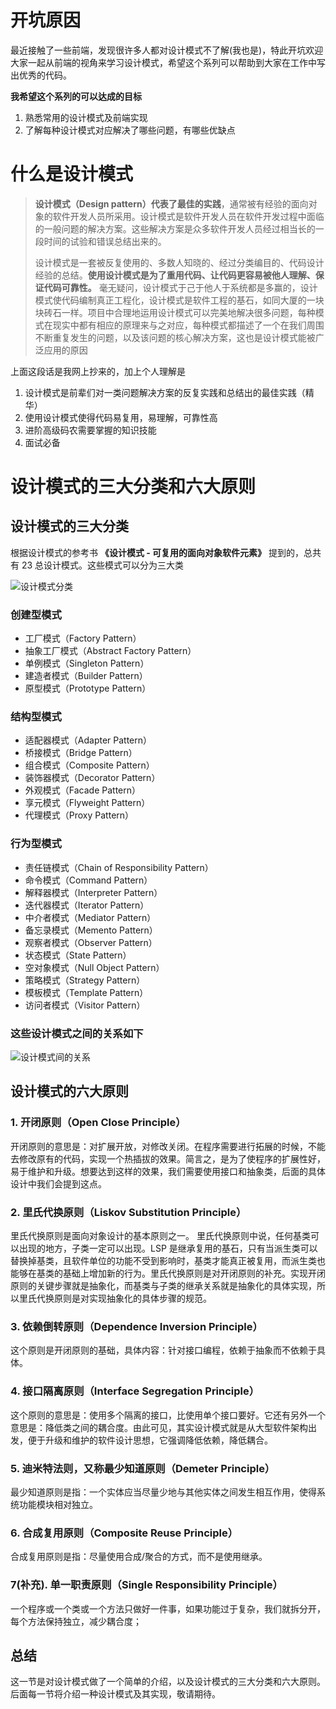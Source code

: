 # 开坑原因

最近接触了一些前端，发现很许多人都对设计模式不了解(我也是)，特此开坑欢迎大家一起从前端的视角来学习设计模式，希望这个系列可以帮助到大家在工作中写出优秀的代码。

**我希望这个系列的可以达成的目标**

1. 熟悉常用的设计模式及前端实现
2. 了解每种设计模式对应解决了哪些问题，有哪些优缺点

# 什么是设计模式

> **设计模式（Design pattern）代表了最佳的实践**，通常被有经验的面向对象的软件开发人员所采用。设计模式是软件开发人员在软件开发过程中面临的一般问题的解决方案。这些解决方案是众多软件开发人员经过相当长的一段时间的试验和错误总结出来的。
>
> 设计模式是一套被反复使用的、多数人知晓的、经过分类编目的、代码设计经验的总结。**使用设计模式是为了重用代码、让代码更容易被他人理解、保证代码可靠性。** 毫无疑问，设计模式于己于他人于系统都是多赢的，设计模式使代码编制真正工程化，设计模式是软件工程的基石，如同大厦的一块块砖石一样。项目中合理地运用设计模式可以完美地解决很多问题，每种模式在现实中都有相应的原理来与之对应，每种模式都描述了一个在我们周围不断重复发生的问题，以及该问题的核心解决方案，这也是设计模式能被广泛应用的原因

上面这段话是我网上抄来的，加上个人理解是

1. 设计模式是前辈们对一类问题解决方案的反复实践和总结出的最佳实践（精华）
2. 使用设计模式使得代码易复用，易理解，可靠性高
3. 进阶高级码农需要掌握的知识技能
4. 面试必备

# 设计模式的三大分类和六大原则

## 设计模式的三大分类
根据设计模式的参考书 **《设计模式 - 可复用的面向对象软件元素》** 提到的，总共有 23 总设计模式。这些模式可以分为三大类

![设计模式分类](./files/设计模式分类.png)

### 创建型模式
 - 工厂模式（Factory Pattern）
 - 抽象工厂模式（Abstract Factory Pattern）
 - 单例模式（Singleton Pattern）
 - 建造者模式（Builder Pattern）
 - 原型模式（Prototype Pattern）

### 结构型模式
 - 适配器模式（Adapter Pattern）
 - 桥接模式（Bridge Pattern）
 - 组合模式（Composite Pattern）
 - 装饰器模式（Decorator Pattern）
 - 外观模式（Facade Pattern）
 - 享元模式（Flyweight Pattern）
 - 代理模式（Proxy Pattern）

### 行为型模式
 - 责任链模式（Chain of Responsibility Pattern）
 - 命令模式（Command Pattern）
 - 解释器模式（Interpreter Pattern）
 - 迭代器模式（Iterator Pattern）
 - 中介者模式（Mediator Pattern）
 - 备忘录模式（Memento Pattern）
 - 观察者模式（Observer Pattern）
 - 状态模式（State Pattern）
 - 空对象模式（Null Object Pattern）
 - 策略模式（Strategy Pattern）
 - 模板模式（Template Pattern）
 - 访问者模式（Visitor Pattern）

### 这些设计模式之间的关系如下

![设计模式间的关系](./files/the-relationship-between-design-patterns.jpeg)

## 设计模式的六大原则

### 1. 开闭原则（Open Close Principle）

开闭原则的意思是：对扩展开放，对修改关闭。在程序需要进行拓展的时候，不能去修改原有的代码，实现一个热插拔的效果。简言之，是为了使程序的扩展性好，易于维护和升级。想要达到这样的效果，我们需要使用接口和抽象类，后面的具体设计中我们会提到这点。

### 2. 里氏代换原则（Liskov Substitution Principle）

里氏代换原则是面向对象设计的基本原则之一。 里氏代换原则中说，任何基类可以出现的地方，子类一定可以出现。LSP 是继承复用的基石，只有当派生类可以替换掉基类，且软件单位的功能不受到影响时，基类才能真正被复用，而派生类也能够在基类的基础上增加新的行为。里氏代换原则是对开闭原则的补充。实现开闭原则的关键步骤就是抽象化，而基类与子类的继承关系就是抽象化的具体实现，所以里氏代换原则是对实现抽象化的具体步骤的规范。

### 3. 依赖倒转原则（Dependence Inversion Principle）

这个原则是开闭原则的基础，具体内容：针对接口编程，依赖于抽象而不依赖于具体。

### 4. 接口隔离原则（Interface Segregation Principle）

这个原则的意思是：使用多个隔离的接口，比使用单个接口要好。它还有另外一个意思是：降低类之间的耦合度。由此可见，其实设计模式就是从大型软件架构出发，便于升级和维护的软件设计思想，它强调降低依赖，降低耦合。

### 5. 迪米特法则，又称最少知道原则（Demeter Principle）

最少知道原则是指：一个实体应当尽量少地与其他实体之间发生相互作用，使得系统功能模块相对独立。

### 6. 合成复用原则（Composite Reuse Principle）

合成复用原则是指：尽量使用合成/聚合的方式，而不是使用继承。

### 7(补充). 单一职责原则（Single Responsibility Principle）

一个程序或一个类或一个方法只做好一件事，如果功能过于复杂，我们就拆分开，每个方法保持独立，减少耦合度；

## 总结

这一节是对设计模式做了一个简单的介绍，以及设计模式的三大分类和六大原则。后面每一节将介绍一种设计模式及其实现，敬请期待。

